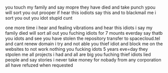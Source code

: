 you  touch my family  and say mopre they have died and take punch ypou  will   sort you  out   prooper if hear this iodiots say this and to   blackmail me  i sort you out you  idot  stupid cunt 

one more time i hear and fealing vibrations and hear this idiots i say my family died   will sort all out you fuching idiots    for 7  mounts everday say thatb you  idots and see you have stolen  the repository transfer to spacecloud.tel and cant renew domain   i try and not able you thief idiot and block me   on the websites to not work nothing  you fucking idots 5 years eve=day they stpolen me all projects i had and all are big    you fuching thief idiots  lied people and  say stories     i never take money for nobady    from any corporation all have refuzed when requested 